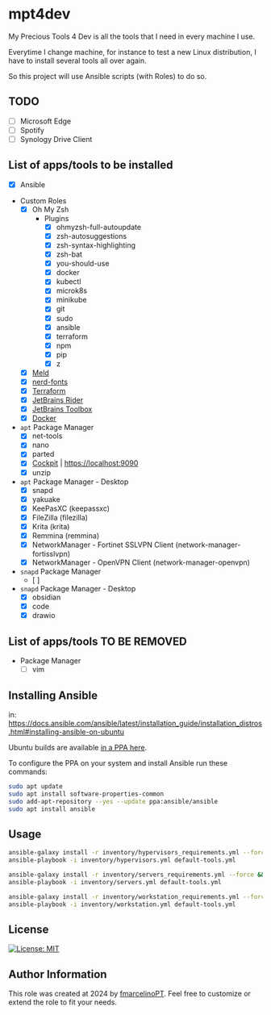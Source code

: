 # mpt4dev

My Precious Tools 4 Dev is all the tools that I need in every machine I use.

Everytime I change machine, for instance to test a new Linux distribution, I have to install several tools all over again.

So this project will use Ansible scripts (with Roles) to do so.

## TODO

- [ ] Microsoft Edge
- [ ] Spotify
- [ ] Synology Drive Client

## List of apps/tools to be installed

- [x] Ansible
- Custom Roles
  - [x] Oh My Zsh
    - Plugins
      - [x] ohmyzsh-full-autoupdate
      - [x] zsh-autosuggestions
      - [x] zsh-syntax-highlighting
      - [x] zsh-bat
      - [x] you-should-use
      - [x] docker
      - [x] kubectl
      - [x] microk8s
      - [x] minikube
      - [x] git
      - [x] sudo
      - [x] ansible
      - [x] terraform
      - [x] npm
      - [x] pip
      - [x] z
  - [x] [Meld](https://meldmerge.org/)
  - [x] [nerd-fonts](https://github.com/fmarcelinoPT/ansible-role-nerd-fonts)
  - [x] [Terraform](https://github.com/fmarcelinoPT/ansible-role-terraform)
  - [x] [JetBrains Rider](https://github.com/fmarcelinoPT/ansible-role-jetbrains-rider)
  - [x] [JetBrains Toolbox](https://github.com/fmarcelinoPT/ansible-role-jetbrains-toolbox)
  - [x] [Docker](https://github.com/fmarcelinoPT/ansible-role-docker)
- `apt` Package Manager
  - [x] net-tools
  - [x] nano
  - [x] parted
  - [x] [Cockpit](https://cockpit-project.org/) | <https://localhost:9090>
  - [x] unzip
- `apt` Package Manager - Desktop
  - [x] snapd
  - [x] yakuake
  - [x] KeePasXC (keepassxc)
  - [x] FileZilla (filezilla)
  - [x] Krita (krita)
  - [x] Remmina (remmina)
  - [x] NetworkManager - Fortinet SSLVPN Client (network-manager-fortisslvpn)
  - [x] NetworkManager - OpenVPN Client (network-manager-openvpn)
- `snapd` Package Manager
  - [ ]
- `snapd` Package Manager - Desktop
  - [x] obsidian
  - [x] code
  - [x] drawio

## List of apps/tools TO BE REMOVED

- Package Manager
  - [ ] vim

## Installing Ansible

in: <https://docs.ansible.com/ansible/latest/installation_guide/installation_distros.html#installing-ansible-on-ubuntu>

Ubuntu builds are available [in a PPA here](https://launchpad.net/~ansible/+archive/ubuntu/ansible).

To configure the PPA on your system and install Ansible run these commands:

```bash
sudo apt update
sudo apt install software-properties-common
sudo add-apt-repository --yes --update ppa:ansible/ansible
sudo apt install ansible
```

## Usage

```bash
ansible-galaxy install -r inventory/hypervisors_requirements.yml --force && \
ansible-playbook -i inventory/hypervisors.yml default-tools.yml
```

```bash
ansible-galaxy install -r inventory/servers_requirements.yml --force && \
ansible-playbook -i inventory/servers.yml default-tools.yml
```

```bash
ansible-galaxy install -r inventory/workstation_requirements.yml --force && \
ansible-playbook -i inventory/workstation.yml default-tools.yml
```

## License

[![License: MIT](https://img.shields.io/badge/License-MIT-yellow.svg)](https://opensource.org/licenses/MIT)

## Author Information

This role was created at 2024 by [fmarcelinoPT](https://github.com/fmarcelinoPT). Feel free to customize or extend the role to fit your needs.
